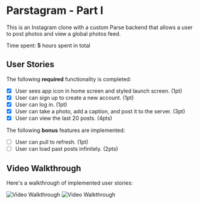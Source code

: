 # Parstagram - Part I

This is an Instagram clone with a custom Parse backend that allows a user to post photos and view a global photos feed.

Time spent: **5** hours spent in total

## User Stories

The following **required** functionality is completed:

- [x] User sees app icon in home screen and styled launch screen. (1pt)
- [x] User can sign up to create a new account. (1pt)
- [x] User can log in. (1pt)
- [x] User can take a photo, add a caption, and post it to the server. (3pt)
- [x] User can view the last 20 posts. (4pts)

The following **bonus** features are implemented:

- [ ] User can pull to refresh. (1pt)
- [ ] User can load past posts infinitely. (2pts)

## Video Walkthrough

Here's a walkthrough of implemented user stories:

<img src='https://media.giphy.com/media/O0SXVutBCvmd3kKpwN/giphy.gif' title='Video Walkthrough' width='' alt='Video Walkthrough' />


<img src='https://media.giphy.com/media/AvoNM0e6hh1oxKmGo0/giphy.gif' title='Video Walkthrough' width='' alt='Video Walkthrough' />
